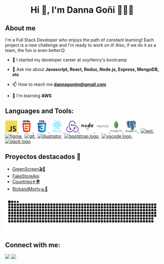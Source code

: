<h1 align="center">Hi 👋, I'm Danna Goñi 🙋🏻‍♀️</h1>

## About me
I'm a Full Stack Developer who enjoys the path of constant learning! Each project is a new challenge and I'm ready to work on it!
Also, if we do it as a team, the fun is even better😉
- 🌱 I started my developer career at soyHenry's bootcamp

- 💬 Ask me about **Javascript, React, Redux, Node.js, Express, MongoDB, etc**

- 📫 How to reach me **dannagonim@gmail.com**

- 📖 I'm learning **AWS**


## Languages and Tools:
<p align="left">
  <a href="https://developer.mozilla.org/en-US/docs/Web/JavaScript" target="_blank" rel="noreferrer">
    <img src="https://raw.githubusercontent.com/devicons/devicon/master/icons/javascript/javascript-original.svg" alt="javascript" width="40" height="40"/>
  </a>
  <img width="2" />
  <a href="https://www.w3.org/html/" target="_blank" rel="noreferrer">
    <img src="https://raw.githubusercontent.com/devicons/devicon/master/icons/html5/html5-original-wordmark.svg" alt="html5" width="40" height="40"/>
  </a>
  <img width="2" />
  <a href="https://www.w3schools.com/css/" target="_blank" rel="noreferrer">
    <img src="https://raw.githubusercontent.com/devicons/devicon/master/icons/css3/css3-original-wordmark.svg" alt="css3" width="40" height="40"/>
  </a>
  <img width="2" />
  <a href="https://reactjs.org/" target="_blank" rel="noreferrer">
    <img src="https://raw.githubusercontent.com/devicons/devicon/master/icons/react/react-original-wordmark.svg" alt="react" width="40" height="40"/>
  </a>
  <img width="2" />
  <a href="https://redux.js.org" target="_blank" rel="noreferrer">
    <img src="https://raw.githubusercontent.com/devicons/devicon/master/icons/redux/redux-original.svg" alt="redux" width="40" height="40"/>
  </a>
  <img width="2" />
  <a href="https://nodejs.org" target="_blank" rel="noreferrer">
    <img src="https://raw.githubusercontent.com/devicons/devicon/master/icons/nodejs/nodejs-original-wordmark.svg" alt="nodejs" width="40" height="40"/>
  </a>
  <img width="2" />
  <a href="https://expressjs.com" target="_blank" rel="noreferrer">
    <img src="https://raw.githubusercontent.com/devicons/devicon/master/icons/express/express-original-wordmark.svg" alt="express" width="40" height="40"/>
  </a>
  <a href="https://www.mongodb.com/" target="_blank" rel="noreferrer">
    <img src="https://raw.githubusercontent.com/devicons/devicon/master/icons/mongodb/mongodb-original-wordmark.svg" alt="mongodb" width="40" height="40"/>
  </a>
    <img width="2" />
  <a href="https://www.postgresql.org" target="_blank" rel="noreferrer">
    <img src="https://raw.githubusercontent.com/devicons/devicon/master/icons/postgresql/postgresql-original-wordmark.svg" alt="postgresql" width="40" height="40"/>
  </a>
    <img width="2" />
  <a href="https://jestjs.io" target="_blank" rel="noreferrer">
    <img src="https://www.vectorlogo.zone/logos/jestjsio/jestjsio-icon.svg" alt="jest" width="40" height="40"/>
  </a>
  <img width="2" />
  <a href="https://www.figma.com/" target="_blank" rel="noreferrer">
    <img src="https://www.vectorlogo.zone/logos/figma/figma-icon.svg" alt="figma" width="40" height="40"/>
  </a>
  <img width="2" />
  <a href="https://git-scm.com/" target="_blank" rel="noreferrer">
    <img src="https://www.vectorlogo.zone/logos/git-scm/git-scm-icon.svg" alt="git" width="40" height="40"/>
  </a>
  <img width="2" />
  <a href="https://www.adobe.com/in/products/illustrator.html" target="_blank" rel="noreferrer">
    <img src="https://www.vectorlogo.zone/logos/adobe_illustrator/adobe_illustrator-icon.svg" alt="illustrator" width="40" height="40"/>
  </a>
   <img width="2" />
  <a href="https://www.adobe.com/in/products/illustrator.html" target="_blank" rel="noreferrer">
    <img src="https://cdn.jsdelivr.net/gh/devicons/devicon/icons/bootstrap/bootstrap-original.svg" height="40" alt="bootstrap logo"  />
  </a>
   <img width="2" />
  <a href="https://www.postgresql.org" target="_blank" rel="noreferrer">
    <img src="https://cdn.jsdelivr.net/gh/devicons/devicon/icons/vscode/vscode-original.svg" height="40" alt="vscode logo"  />
  </a>
  <img width="2" />
  <a href="https://www.postgresql.org" target="_blank" rel="noreferrer">
    <img src="https://cdn.jsdelivr.net/gh/devicons/devicon/icons/slack/slack-original.svg" height="40" alt="slack logo"  />
  </a>
</p>

## Proyectos destacados 🚀

- [GreenScreen🎬🍿](https://github.com/MoviesPf)
- [FakeStoreApi](https://github.com/Dannagoni/FakeStoreApiRest)
- [Countries✈🌍](https://github.com/Dannagoni/Proyecto-Individual-Countries)
- [RickandMorty🛸🧪](https://github.com/Dannagoni/Rick_and_Morty_Proyect)


<p align="center">
  <img  src="https://raw.githubusercontent.com/Elanza-48/Elanza-48/main/resources/img/github-contribution-grid-snake.svg"
    alt="example" />
</p>

## Connect with me:
<div> 
  <a href="https://www.linkedin.com/in/danna-go%C3%B1i-6aa163274/" target="_blank"><img src="https://img.shields.io/badge/-LinkedIn-%230077B5?style=for-the-badge&logo=linkedin&logoColor=white" target="_blank"></a>
  <a href = "mailto:dannagonim@gmail.com"><img src="https://img.shields.io/badge/-Gmail-%23333?style=for-the-badge&logo=gmail&logoColor=white" target="_blank"></a>
</div>

